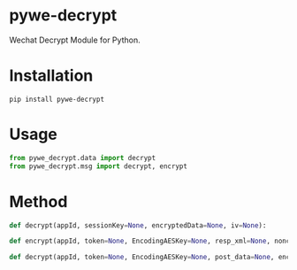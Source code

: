 # pywe-decrypt

Wechat Decrypt Module for Python.

# Installation

```shell
pip install pywe-decrypt
```

# Usage

```python
from pywe_decrypt.data import decrypt
from pywe_decrypt.msg import decrypt, encrypt
```

# Method

```python
def decrypt(appId, sessionKey=None, encryptedData=None, iv=None):

def encrypt(appId, token=None, EncodingAESKey=None, resp_xml=None, nonce=None, timestamp=None, random_str=None):

def decrypt(appId, token=None, EncodingAESKey=None, post_data=None, encrypt=None, msg_signature=None, timestamp=None, nonce=None):
```

